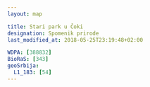 ```yaml
---
layout: map

title: Stari park u Čoki
designation: Spomenik prirode
last_modified_at: 2018-05-25T23:19:48+02:00

WDPA: [388832]
BioRaS: [343]
geoSrbija:
  L1_183: [54]
---
```

